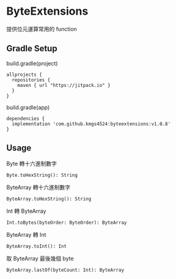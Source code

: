 # ByteExtensions
提供位元運算常用的 function
## Gradle Setup
build.gradle(project)
```
allprojects {
  repositories {
    maven { url "https://jitpack.io" }
  }
}
```
build.gradle(app)
```
dependencies {
  implementation 'com.github.kmgs4524:byteextensions:v1.0.8'
}
```
## Usage
Byte 轉十六進制數字
```
Byte.toHexString(): String
```
ByteArray 轉十六進制數字
```
ByteArray.toHexString(): String
```
Int 轉 ByteArray
```
Int.toBytes(byteOrder: ByteOrder): ByteArray
```
ByteArray 轉 Int
```
ByteArray.toInt(): Int
```
取 ByteArray 最後幾個 byte
```
ByteArray.lastOf(byteCount: Int): ByteArray
```

